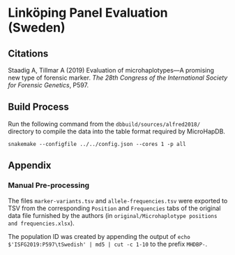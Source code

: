 # Linköping Panel Evaluation (Sweden)

## Citations

Staadig A, Tillmar A (2019) Evaluation of microhaplotypes—A promising new type of forensic marker. *The 28th Congress of the International Society for Forensic Genetics*, P597.

## Build Process

Run the following command from the `dbbuild/sources/alfred2018/` directory to compile the data into the table format required by MicroHapDB.

```
snakemake --configfile ../../config.json --cores 1 -p all
```


## Appendix

### Manual Pre-processing

The files `marker-variants.tsv` and `allele-frequencies.tsv` were exported to TSV from the corresponding `Position` and `Frequencies` tabs of the original data file furnished by the authors (in `original/Microhaplotype positions and frequencies.xlsx`).

The population ID was created by appending the output of `echo $'ISFG2019:P597\tSwedish' | md5 | cut -c 1-10` to the prefix `MHDBP-`.


[Snakemake]: https://snakemake.readthedocs.io/en/stable/
[rsidx]: https://github.com/bioforensics/rsidx
